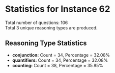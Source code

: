 # Statistics for Instance 62<br/>
Total number of questions: 106<br/>
Total 3 unique reasoning types are produced.<br/>
## Reasoning Type Statistics<br/>
- **conjunction:** Count = 34, Percentage = 32.08%<br/>
- **quantifiers:** Count = 34, Percentage = 32.08%<br/>
- **counting:** Count = 38, Percentage = 35.85%<br/>
